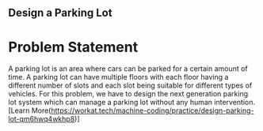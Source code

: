 ## Design a Parking Lot

# Problem Statement
A parking lot is an area where cars can be parked for a certain amount of time. A parking lot can have multiple floors with each floor having a different number of slots and each slot being suitable for different types of vehicles. 
For this problem, we have to design the next generation parking lot system which can manage a parking lot without any human intervention. [Learn More(https://workat.tech/machine-coding/practice/design-parking-lot-qm6hwq4wkhp8)]

